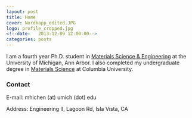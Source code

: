 ```yaml
---
layout: post
title: Home
cover: Nordkapp_edited.JPG
logo: profile_cropped.jpg
<!--date:   2013-12-09 12:00:00-->
categories: posts
---
```



I am a fourth year Ph.D. student in [Materials Science & Engineering](http://www.mse.engin.umich.edu/) at the University of Michigan, Ann Arbor.  I also completed my undergraduate degree in [Materials Science](http://matsci.columbia.edu/) at Columbia University.  





### Contact
E-mail: mhichen (at) umich (dot) edu

Address: Engineering II, Lagoon Rd, Isla Vista, CA

<!--## Introducing Flex, a Jekyll theme-->

<!--Flex is a minimalist, responsive theme based on the website, [The Development](http://thedevelopment.co).-->

<!--## Open Sourced on GitHub
Flex is open sourced on GitHub and is licensed under the [MIT License](http://opensource.org/licenses/MIT). Feel free to contribute to it anytime!-->
